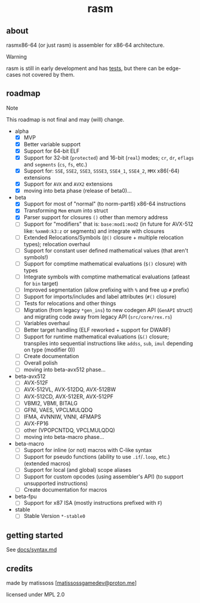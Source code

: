 <div align=center>
    <h1>rasm</h1>
</div>

## about

rasmx86-64 (or just rasm) is assembler for x86-64 architecture.

> [!WARNING]
> rasm is still in early development and has [tests](tests), but there can be edge-cases not covered by them.

## roadmap

> [!NOTE]
> This roadmap is not final and may (will) change.

- alpha
    - [x] MVP
    - [x] Better variable support
    - [x] Support for 64-bit ELF
    - [x] Support for 32-bit (`protected`) and 16-bit (`real`) modes; `cr`, `dr`, `eflags` and `segments` (`cs`, `fs`, etc.)
    - [x] Support for: `SSE`, `SSE2`, `SSE3`, `SSSE3`, `SSE4_1`, `SSE4_2`, `MMX` x86(-64) extensions
    - [x] Support for `AVX` and `AVX2` extensions
    - [x] moving into beta phase (release of beta0)...
- beta
    - [x] Support for most of "normal" (to norm-part6) x86-64 instructions
    - [x] Transforming `Mem` enum into struct
    - [x] Parser support for closures `()` other than memory address
    - [ ] Support for "modifiers" that is: `base:mod1:mod2` (in future for AVX-512 like: `%xmm0:k3:z` or segments) and integrate with closures
    - [ ] Extended Relocations/Symbols (`@()` closure + multiple relocation types); relocation overhaul
    - [ ] Support for constant user defined mathematical values (that aren't symbols!)
    - [ ] Support for comptime mathematical evaluations (`$()` closure) with types
    - [ ] Integrate symbols with comptime mathematical evaluations (atleast for `bin` target)
    - [ ] Improved segmentation (allow prefixing with `%` and free up `#` prefix)
    - [ ] Support for imports/includes and label attributes (`#()` closure)
    - [ ] Tests for relocations and other things
    - [ ] Migration (from legacy `*gen_ins`) to new codegen API (`GenAPI` struct) and migrating code away from legacy API (`src/core/rex.rs`)
    - [ ] Variables overhaul
    - [ ] Better target handling (ELF reworked + support for DWARF)
    - [ ] Support for runtime mathematical evaluations (`&()` closure; transpiles into sequential instructions like `addss`, `sub`, `imul` depending on type (modifier 0))
    - [ ] Create documentation
    - [ ] Overall polish
    - [ ] moving into beta-avx512 phase...
- beta-avx512
    - [ ] AVX-512F
    - [ ] AVX-512VL, AVX-512DQ, AVX-512BW
    - [ ] AVX-512CD, AVX-512ER, AVX-512PF
    - [ ] VBMI2, VBMI, BITALG
    - [ ] GFNI, VAES, VPCLMULQDQ
    - [ ] IFMA, 4VNNIW, VNNI, 4FMAPS
    - [ ] AVX-FP16
    - [ ] other (VPOPCNTDQ, VPCLMULQDQ)
    - [ ] moving into beta-macro phase...
- beta-macro
    - [ ] Support for inline (or not) macros with C-like syntax
    - [ ] Support for pseudo functions (ability to use `.if`/`.loop`, etc.) (extended macros)
    - [ ] Support for local (and global) scope aliases
    - [ ] Support for custom opcodes (using assembler's API) (to support unsupported instructions)
    - [ ] Create documentation for macros
- beta-fpu
    - [ ] Support for x87 ISA (mostly instructions prefixed with `F`)
- stable
    - [ ] Stable Version `*-stable0`

## getting started

See [docs/syntax.md](docs/syntax.md)

## credits

made by matissoss [matissossgamedev@proton.me]

licensed under MPL 2.0
